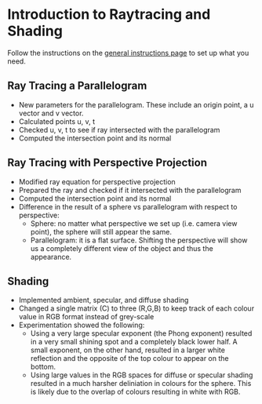 Introduction to Raytracing and Shading
======================================

Follow the instructions on the [general instructions page](../Rules.md) to set up what you need.



Ray Tracing a Parallelogram
---------------------------
 - New parameters for the parallelogram. These include an origin point, a u vector and v vector.
 - Calculated points u, v, t
 - Checked u, v, t to see if ray intersected with the parallelogram
 - Computed the intersection point and its normal

Ray Tracing with Perspective Projection
---------------------------------------
 - Modified ray equation for perspective projection
 - Prepared the ray and checked if it intersected with the parallelogram
 - Computed the intersection point and its normal
 - Difference in the result of a sphere vs parallelogram with respect to perspective:
    - Sphere: no matter what perspective we set up (i.e. camera view point), the sphere will still appear the same.
    - Parallelogram: it is a flat surface. Shifting the perspective will show us a completely different view of the object and thus the appearance.

Shading
-------
 - Implemented ambient, specular, and diffuse shading
 - Changed a single matrix (C) to three (R,G,B) to keep track of each colour value in RGB format instead of grey-scale
 - Experimentation showed the following:
    - Using a very large specular exponent (the Phong exponent) resulted in a very small shining spot and a completely black lower half. A small exponent, on the other hand, resulted in a larger white reflection and the opposite of the top colour to appear on the bottom. 
    - Using large values in the RGB spaces for diffuse or specular shading resulted in a much harsher deliniation in colours for the sphere. This is likely due to the overlap of colours resulting in white with RGB.
